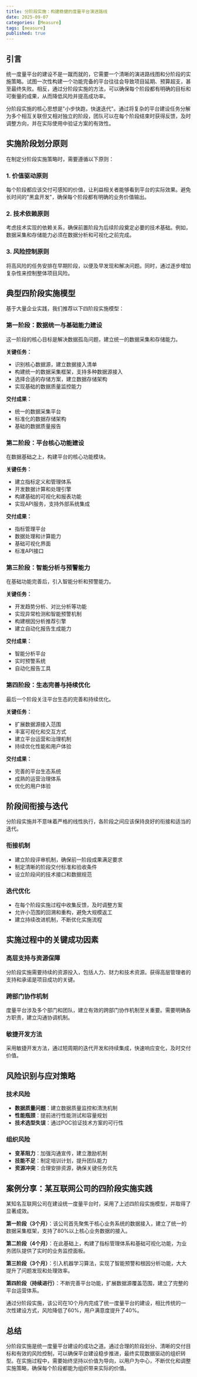 ```yaml
---
title: 分阶段实施：构建稳健的度量平台演进路线
date: 2025-09-07
categories: [Measure]
tags: [measure]
published: true
---
```


## 引言

统一度量平台的建设不是一蹴而就的，它需要一个清晰的演进路线图和分阶段的实施策略。试图一次性构建一个功能完备的平台往往会导致项目延期、预算超支，甚至最终失败。相反，通过分阶段实施的方法，可以确保每个阶段都有明确的目标和可衡量的成果，从而降低风险并提高成功率。

分阶段实施的核心思想是"小步快跑，快速迭代"。通过将复杂的平台建设任务分解为多个相互关联但又相对独立的阶段，团队可以在每个阶段结束时获得反馈，及时调整方向，并在实际使用中验证方案的有效性。

## 实施阶段划分原则

在制定分阶段实施策略时，需要遵循以下原则：

### 1. 价值驱动原则
每个阶段都应该交付可感知的价值，让利益相关者能够看到平台的实际效果。避免长时间的"黑盒开发"，确保每个阶段都有明确的业务价值输出。

### 2. 技术依赖原则
考虑技术实现的依赖关系，确保前置阶段为后续阶段奠定必要的技术基础。例如，数据采集和存储能力必须在数据分析和可视化之前完成。

### 3. 风险控制原则
将高风险的任务安排在早期阶段，以便及早发现和解决问题。同时，通过逐步增加复杂性来控制整体项目风险。

## 典型四阶段实施模型

基于大量企业实践，我们推荐以下四阶段实施模型：

### 第一阶段：数据统一与基础能力建设
这一阶段的核心目标是解决数据孤岛问题，建立统一的数据采集和存储能力。

**关键任务：**
- 识别核心数据源，建立数据接入清单
- 构建统一的数据采集框架，支持多种数据源接入
- 选择合适的存储方案，建立数据存储架构
- 实现基础的数据质量监控能力

**交付成果：**
- 统一的数据采集平台
- 标准化的数据存储架构
- 基础的数据质量报告

### 第二阶段：平台核心功能建设
在数据基础之上，构建平台的核心功能模块。

**关键任务：**
- 建立指标定义和管理体系
- 开发数据计算和处理引擎
- 构建基础的可视化和报表功能
- 实现API服务，支持外部系统集成

**交付成果：**
- 指标管理平台
- 数据处理和计算能力
- 基础可视化界面
- 标准API接口

### 第三阶段：智能分析与预警能力
在基础功能完善后，引入智能分析和预警能力。

**关键任务：**
- 开发趋势分析、对比分析等功能
- 实现异常检测和智能预警机制
- 构建根因分析推荐引擎
- 建立自动化报告生成能力

**交付成果：**
- 智能分析平台
- 实时预警系统
- 自动化报告工具

### 第四阶段：生态完善与持续优化
最后一个阶段关注平台生态的完善和持续优化。

**关键任务：**
- 扩展数据源接入范围
- 丰富可视化和交互方式
- 建立平台运营和治理机制
- 持续优化性能和用户体验

**交付成果：**
- 完善的平台生态系统
- 成熟的运营治理体系
- 优化的用户体验

## 阶段间衔接与迭代

分阶段实施并不意味着严格的线性执行，各阶段之间应该保持良好的衔接和适当的迭代。

### 衔接机制
- 建立阶段评审机制，确保前一阶段成果满足要求
- 制定清晰的阶段交付标准和验收条件
- 设立阶段间的技术接口和数据规范

### 迭代优化
- 在每个阶段实施过程中收集反馈，及时调整方案
- 允许小范围的回溯和重构，避免大规模返工
- 建立持续改进机制，不断优化实施流程

## 实施过程中的关键成功因素

### 高层支持与资源保障
分阶段实施需要持续的资源投入，包括人力、财力和技术资源。获得高层管理者的支持和承诺是项目成功的关键。

### 跨部门协作机制
度量平台涉及多个部门和团队，建立有效的跨部门协作机制至关重要。需要明确各方职责，建立沟通协调机制。

### 敏捷开发方法
采用敏捷开发方法，通过短周期的迭代开发和持续集成，快速响应变化，及时交付价值。

## 风险识别与应对策略

### 技术风险
- **数据质量问题**：建立数据质量监控和清洗机制
- **性能瓶颈**：提前进行性能测试和容量规划
- **技术选型失误**：通过POC验证技术方案的可行性

### 组织风险
- **变革阻力**：加强沟通宣传，建立激励机制
- **技能不足**：制定培训计划，提升团队能力
- **资源冲突**：合理安排资源，确保关键任务优先

## 案例分享：某互联网公司的四阶段实施实践

某知名互联网公司在建设统一度量平台时，采用了上述四阶段实施模型，并取得了显著成效。

**第一阶段（3个月）**：该公司首先聚焦于核心业务系统的数据接入，建立了统一的数据采集框架，支持了80%以上核心业务数据的接入。

**第二阶段（4个月）**：在此基础上，构建了指标管理体系和基础可视化功能，为业务团队提供了实时的业务监控面板。

**第三阶段（3个月）**：引入机器学习算法，实现了智能预警和根因分析功能，大大提升了问题发现和处理效率。

**第四阶段（持续进行）**：不断完善平台功能，扩展数据源覆盖范围，建立了完整的平台运营体系。

通过分阶段实施，该公司在10个月内完成了统一度量平台的建设，相比传统的一次性建设方式，风险降低了60%，用户满意度提升了40%。

## 总结

分阶段实施是统一度量平台建设的成功之道。通过合理的阶段划分、清晰的交付目标和有效的风险控制，可以确保平台建设稳步推进，最终实现数据驱动的组织转型。在实施过程中，需要始终坚持以价值为导向，以用户为中心，不断优化和调整实施策略，确保每个阶段都能为组织带来实际的价值。